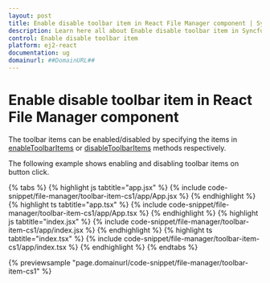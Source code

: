 ```yaml
---
layout: post
title: Enable disable toolbar item in React File Manager component | Syncfusion
description: Learn here all about Enable disable toolbar item in Syncfusion React File Manager component of Syncfusion Essential JS 2 and more.
control: Enable disable toolbar item 
platform: ej2-react
documentation: ug
domainurl: ##DomainURL##
---
```


# Enable disable toolbar item in React File Manager component

The toolbar items can be enabled/disabled by specifying the items in [enableToolbarItems](https://ej2.syncfusion.com/react/documentation/api/file-manager/#enabletoolbaritems) or [disableToolbarItems](https://ej2.syncfusion.com/react/documentation/api/file-manager/#disabletoolbaritems) methods respectively.

The following example shows enabling and disabling toolbar items on button click.

{% tabs %}
{% highlight js tabtitle="app.jsx" %}
{% include code-snippet/file-manager/toolbar-item-cs1/app/App.jsx %}
{% endhighlight %}
{% highlight ts tabtitle="app.tsx" %}
{% include code-snippet/file-manager/toolbar-item-cs1/app/App.tsx %}
{% endhighlight %}
{% highlight js tabtitle="index.jsx" %}
{% include code-snippet/file-manager/toolbar-item-cs1/app/index.jsx %}
{% endhighlight %}
{% highlight ts tabtitle="index.tsx" %}
{% include code-snippet/file-manager/toolbar-item-cs1/app/index.tsx %}
{% endhighlight %}
{% endtabs %}

 {% previewsample "page.domainurl/code-snippet/file-manager/toolbar-item-cs1" %}
